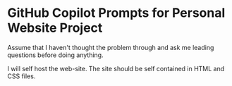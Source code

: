 # GitHub Copilot Prompts for Personal Website Project

Assume that I haven't thought the problem through and ask me leading questions before doing anything.

I will self host the web-site. The site should be self contained in HTML and CSS files.